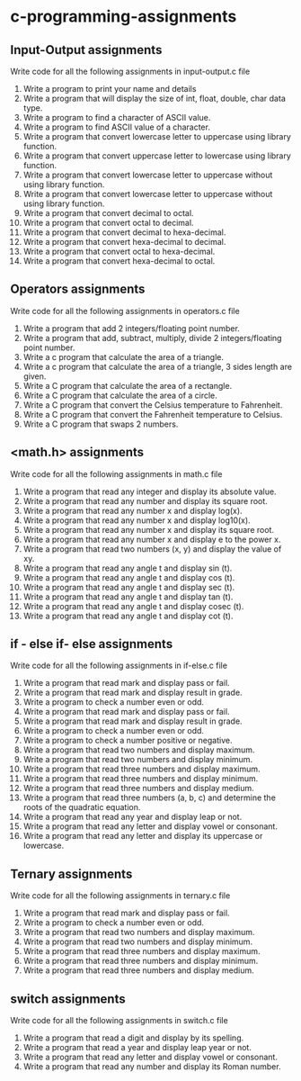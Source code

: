 # c-programming-assignments

## Input-Output assignments

Write code for all the following assignments in input-output.c file

1. Write a program to print your name and details
2. Write a program that will display the size of int, float, double, char data type.
3. Write a program to find a character of ASCII value.
4. Write a program to find ASCII value of a character.
5. Write a program that convert lowercase letter to uppercase using library function.
6. Write a program that convert uppercase letter to lowercase using library function.
7. Write a program that convert lowercase letter to uppercase without using library function.
8. Write a program that convert lowercase letter to uppercase without using library function.
9. Write a program that convert decimal to octal.
10. Write a program that convert octal to decimal.
11. Write a program that convert decimal to hexa-decimal.
12. Write a program that convert hexa-decimal to decimal.
13. Write a program that convert octal to hexa-decimal.
14. Write a program that convert hexa-decimal to octal.

## Operators assignments

Write code for all the following assignments in operators.c file

1. Write a program that add 2 integers/floating point number.
2. Write a program that add, subtract, multiply, divide 2 integers/floating point number.
3. Write a c program that calculate the area of a triangle.
4. Write a c program that calculate the area of a triangle, 3 sides length are given.
5. Write a C program that calculate the area of a rectangle.
6. Write a C program that calculate the area of a circle.
7. Write a C program that convert the Celsius temperature to Fahrenheit.
8. Write a C program that convert the Fahrenheit temperature to Celsius.
9. Write a C program that swaps 2 numbers.

## <math.h> assignments

Write code for all the following assignments in math.c file
1. Write a program that read any integer and display its absolute value.
2. Write a program that read any number and display its square root.
3. Write a program that read any number x and display log(x).
4. Write a program that read any number x and display log10(x).
5. Write a program that read any number x and display its square root.
6. Write a program that read any number x and display e to the power x.
7. Write a program that read two numbers (x, y) and display the value of xy.
8. Write a program that read any angle t and display sin (t).
9. Write a program that read any angle t and display cos (t).
10. Write a program that read any angle t and display sec (t).
11. Write a program that read any angle t and display tan (t).
12. Write a program that read any angle t and display cosec (t).
13. Write a program that read any angle t and display cot (t).

## if - else if- else assignments

Write code for all the following assignments in if-else.c file
1.	Write a program that read mark and display pass or fail.
2.	Write a program that read mark and display result in grade.
3.	Write a program to check a number even or odd.
4.	Write a program that read mark and display pass or fail.
5.	Write a program that read mark and display result in grade.
6.	Write a program to check a number even or odd.
7.	Write a program to check a number positive or negative.
8.	Write a program that read two numbers and display maximum.
9.	Write a program that read two numbers and display minimum.
10. Write a program that read three numbers and display maximum.
11. Write a program that read three numbers and display minimum.
12. Write a program that read three numbers and display medium.
13. Write a program that read three numbers (a, b, c) and determine the roots of the quadratic equation.
14. Write a program that read any year and display leap or not.
15. Write a program that read any letter and display vowel or consonant.
16. Write a program that read any letter and display its uppercase or lowercase.

##  Ternary assignments

Write code for all the following assignments in ternary.c file
1.	Write a program that read mark and display pass or fail.
2.	Write a program to check a number even or odd.
3.	Write a program that read two numbers and display maximum.
4.	Write a program that read two numbers and display minimum.
5.	Write a program that read three numbers and display maximum.
6.	Write a program that read three numbers and display minimum.
7.	Write a program that read three numbers and display medium.
   
##  switch assignments

Write code for all the following assignments in switch.c file
1.	Write a program that read a digit and display by its spelling.
2.	Write a program that read a year and display leap year or not.
3.	Write a program that read any letter and display vowel or consonant.
4.	Write a program that read any number and display its Roman number.


